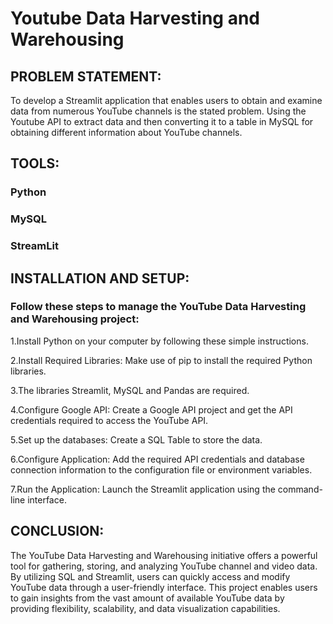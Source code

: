 # Youtube Data Harvesting and Warehousing
## PROBLEM STATEMENT:  
   To develop a Streamlit application that enables users to obtain and examine data from numerous YouTube channels is the stated problem. Using the Youtube API to extract data and then converting it to a table in MySQL for obtaining different information about YouTube channels.

## TOOLS:  
  ### Python    
  ### MySQL  
  ### StreamLit

## INSTALLATION AND SETUP:

### Follow these steps to manage the YouTube Data Harvesting and Warehousing project:  

1.Install Python on your computer by following these simple instructions.  

2.Install Required Libraries: Make use of pip to install the required Python libraries.  

3.The libraries Streamlit, MySQL and Pandas are required.  

4.Configure Google API: Create a Google API project and get the API credentials required to access the YouTube API.  

5.Set up the databases: Create a SQL Table to store the data.  

6.Configure Application: Add the required API credentials and database connection information to the configuration file or environment variables.  

7.Run the Application: Launch the Streamlit application using the command-line interface.  

## CONCLUSION:
The YouTube Data Harvesting and Warehousing initiative offers a powerful tool for gathering, storing, and analyzing YouTube channel and video data. By utilizing SQL and Streamlit, users can quickly access and modify YouTube data through a user-friendly interface. This project enables users to gain insights from the vast amount of available YouTube data by providing flexibility, scalability, and data visualization capabilities.   
